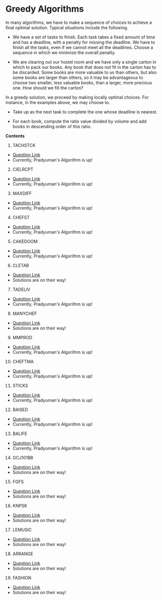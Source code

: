 # Greedy Algorithms

In many algorithms, we have to make a sequence of choices to achieve a final optimal solution. Typical situations include the following.

- We have a set of tasks to finish. Each task takes a fixed amount of time and has a deadline, with a penalty for missing the deadline. We have to finish all the tasks, even if we cannot meet all the deadlines. Choose a sequence in which we minimize the overall penalty.

- We are clearing out our hostel room and we have only a single carton in which to pack our books. Any book that does not fit in the carton has to be discarded. Some books are more valuable to us than others, but also some books are larger than others, so it may be advantageous to choose two smaller, less valuable books, than a larger, more precious one. How should we fill the carton?


In a greedy solution, we proceed by making locally optimal choices. For instance, in the examples above, we may choose to.

- Take up as the next task to complete the one whose deadline is nearest.

- For each book, compute the ratio value divided by volume and add books in descending order of this ratio.

**Contents**

1. TACHSTCK
- [Question Link](https://www.codechef.com/problems/TACHSTCK)
- Currently, Pradyuman's Algorithm is up!

2. CIELRCPT
- [Question Link](https://www.codechef.com/problems/CIELRCPT)
- Currently, Pradyuman's Algorithm is up!

3. MAXDIFF
- [Question Link](https://www.codechef.com/problems/MAXDIFF)
- Currently, Pradyuman's Algorithm is up!

4. CHEFST
- [Question Link](https://www.codechef.com/problems/CHEFST)
- Currently, Pradyuman's Algorithm is up!

5. CAKEDOOM
- [Question Link](https://www.codechef.com/problems/CAKEDOOM)
- Currently, Pradyuman's Algorithm is up!

6. CLETAB
- [Question Link](https://www.codechef.com/problems/CLETAB)
- Solutions are on their way!

7. TADELIV
- [Question Link](https://www.codechef.com/problems/TADELIVE)
- Currently, Pradyuman's Algorithm is up!

8. MANYCHEF
- [Question Link](https://www.codechef.com/problems/MANYCHEF)
- Solutions are on their way!

9. MMPROD
- [Question Link](https://www.codechef.com/problems/MMPROD)
- Currently, Pradyuman's Algorithm is up!

10. CHEFTMA
- [Question Link](https://www.codechef.com/problems/CHEFTMA)
- Currently, Pradyuman's Algorithm is up!

11. STICKS
- [Question Link](https://www.codechef.com/problems/STICKS)
- Currently, Pradyuman's Algorithm is up!

12. BAISED
- [Question Link](http://www.spoj.com/problems/BAISED/)
- Currently, Pradyuman's Algorithm is up!

13. BALIFE
- [Question Link](http://www.spoj.com/problems/BALIFE/)
- Currently, Pradyuman's Algorithm is up!

14. GCJ101BB
- [Question Link](http://www.spoj.com/problems/GCJ101BB/)
- Solutions are on their way!

15. FGFS
- [Question Link](https://www.codechef.com/problems/FGFS)
- Solutions are on their way!

16. KNPSK
- [Question Link](https://www.codechef.com/problems/KNPSK)
- Solutions are on their way!

17. LEMUSIC
- [Question Link](https://www.codechef.com/problems/LEMUSIC)
- Solutions are on their way!

18. ARRANGE
- [Question Link](http://www.spoj.com/problems/ARRANGE/)
- Solutions are on their way!

19. FASHION
- [Question Link](http://www.spoj.com/problems/FASHION/)
- Solutions are on their way!
